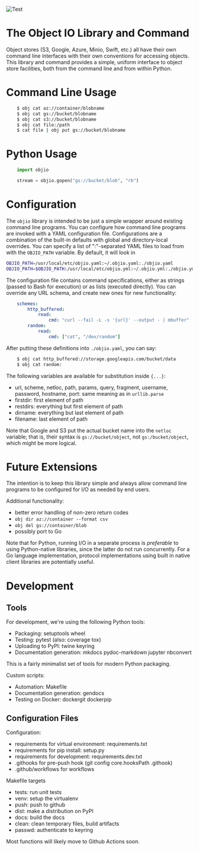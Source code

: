 ![Test](https://github.com/tmbdev/objio/workflows/Test/badge.svg)

# The Object IO Library and Command

Object stores (S3, Google, Azure, Minio, Swift, etc.) all have their own
command line interfaces with their own conventions for accessing objects.
This library and command provides a simple, uniform interface to object
store facilities, both from the command line and from within Python.

# Command Line Usage

```Bash
    $ obj cat az://container/blobname
    $ obj cat gs://bucket/blobname
    $ obj cat s3://bucket/blobname
    $ obj cat file:/path
    $ cat file | obj put gs://bucket/blobname
```

# Python Usage

```Python
    import objio

    stream = objio.gopen("gs://bucket/blob", "rb")
```

# Configuration

The `objio` library is intended to be just a simple wrapper around
existing command line programs. You can configure how command line programs
are invoked with a YAML configuration file. Configurations are a combination
of the built-in defaults with global and directory-local overrides.
You can specify a list of ":"-separated YAML files to load from with the
`OBJIO_PATH` variable. By default, it will look in

```Bash
OBJIO_PATH=/usr/local/etc/objio.yaml:~/.objio.yaml:./objio.yaml
OBJIO_PATH=$OBJIO_PATH:/usr/local/etc/objio.yml:~/.objio.yml:./objio.yml
```

The configuration file contains command specifications, either as strings
(passed to Bash for execution) or as lists (executed directly). You can override
any URL schema, and create new ones for new functionality:

```YAML
    schemes:
        http_buffered:
            read:
                cmd: "curl --fail -L -s '{url}' --output - | mbuffer"
        random:
            read:
                cmd: ["cat", "/dev/random"]
```

After putting these definitions into `./objio.yaml`, you can say:

```Bash
    $ obj cat http_buffered://storage.googleapis.com/bucket/data
    $ obj cat random:
```

The following variables are available for substitution inside `{...}`:

- url, scheme, netloc, path, params, query, fragment, username, password, hostname, port: same meaning as in `urllib.parse`
- firstdir: first element of path
- restdirs: everything but first element of path
- dirname: everything but last element of path
- filename: last element of path

Note that Google and S3 put the actual bucket name into the
`netloc` variable; that is, their syntax is `gs://bucket/object`, not
`gs:/bucket/object`, which might be more logical.

# Future Extensions

The intention is to keep this library simple and always allow command line
programs to be configured for I/O as needed by end users.

Additional functionality:

- better error handling of non-zero return codes
- `obj dir az://container --format csv`
- `obj del gs://container/blob`
- possibly port to Go 

Note that for Python, running I/O in a separate process is _preferable_ to using
Python-native libraries, since the latter do not run concurrently. For a Go
language implementation, protocol implementations using built in native client
libraries are potentially useful.

# Development

## Tools

For development, we're using the following Python tools:

- Packaging: setuptools wheel
- Testing: pytest (also: coverage tox)
- Uploading to PyPI: twine keyring
- Documentation generation: mkdocs pydoc-markdown jupyter nbconvert

This is a fairly minimalist set of tools for modern Python packaging.

Custom scripts:

- Automation: Makefile
- Documentation generation: gendocs
- Testing on Docker: dockergit dockerpip

## Configuration Files

Configuration:

- requirements for virtual environment: requirements.txt
- requirements for pip install: setup.py
- requirements for development: requirements.dev.txt
- .githooks for pre-push hook (git config core.hooksPath .githook)
- .github/workflows for workflows

Makefile targets

- tests: run unit tests
- venv: setup the virtualenv
- push: push to github
- dist: make a distribution on PyPI
- docs: build the docs
- clean: clean temporary files, build artifacts
- passwd: authenticate to keyring

Most functions will likely move to Github Actions soon.
